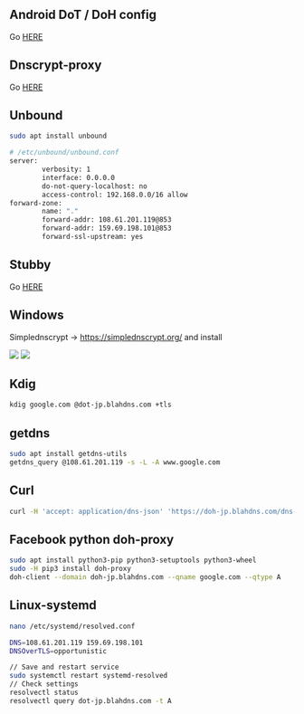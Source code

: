 ## Android DoT / DoH config

Go [HERE](https://github.com/ookangzheng/blahdns/blob/master/client-conf/DoT-or-DoH-Android.md)

## Dnscrypt-proxy

Go [HERE](https://github.com/ookangzheng/blahdns/tree/master/client-conf/dnscrypt)

## Unbound
```bash
sudo apt install unbound

# /etc/unbound/unbound.conf
server:
        verbosity: 1
        interface: 0.0.0.0
        do-not-query-localhost: no
        access-control: 192.168.0.0/16 allow
forward-zone:
        name: "."
        forward-addr: 108.61.201.119@853
        forward-addr: 159.69.198.101@853
        forward-ssl-upstream: yes
```

## Stubby

Go [HERE](https://github.com/ookangzheng/blahdns/tree/master/client-conf/stubby)


## Windows
Simplednscrypt -> https://simplednscrypt.org/ and install

![](https://github.com/ookangzheng/blahdns/raw/master/client-conf/img-source/blahdns-1.png?raw=true)
![](https://github.com/ookangzheng/blahdns/raw/master/client-conf/img-source/blahdns-2.png?raw=true)

## Kdig
```bash
kdig google.com @dot-jp.blahdns.com +tls
```
## getdns
```bash
sudo apt install getdns-utils
getdns_query @108.61.201.119 -s -L -A www.google.com
```

## Curl
```bash
curl -H 'accept: application/dns-json' 'https://doh-jp.blahdns.com/dns-query?name=www.google.com&type=A'
```

## Facebook python doh-proxy
```bash
sudo apt install python3-pip python3-setuptools python3-wheel
sudo -H pip3 install doh-proxy
doh-client --domain doh-jp.blahdns.com --qname google.com --qtype A
```

## Linux-systemd
```bash
nano /etc/systemd/resolved.conf

DNS=108.61.201.119 159.69.198.101
DNSOverTLS=opportunistic

// Save and restart service
sudo systemctl restart systemd-resolved
// Check settings
resolvectl status
resolvectl query dot-jp.blahdns.com -t A
```


